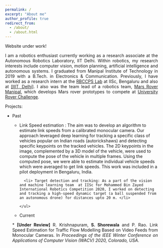 ```yaml
---
permalink: /
excerpt: "About me"
author_profile: true
redirect_from: 
  - /about/
  - /about.html
---
```



Website under work!

<p align="justify">
I am a robotics enthusiast currently working as a research associate at the Autonomous Robotics Laboratory, IIT Delhi. Within robotics, my research interests include computer vision, motion planning, artificial intelligence and autonomous systems. I graduated from Manipal Institute of Technology in 2019 with a B.Tech. in Electronics & Communication. Previously, I have worked as a research intern at the <a href="https://cps.iisc.ac.in/">RBCCPS Lab</a> at IISc, Bengaluru and also at <a href="http://robotics.iiitd.edu.in/coral/">[IIIT, Delhi]</a>. I also was the team lead of a robotics team, <a href="http://www.marsrovermanipal.com/">Mars Rover Manipal</a>, which develops Mars rover prototypes to compete at <a href="http://urc.marssociety.org/">University Rover Challenge</a>. 

</p>

Projects:
 <ul style="list-style-type:disc;">
  <li>Past</li>
    <ul style="list-style-type:circle;">
      <li> Link Speed estimation : The aim was to develop an algorithm to estimate link speeds from a calibrated monocular camera. Our approach leveraged deep learning for tracking a specific class of vehicles popular on Indian roads (autorickshaws) and detecting specific keypoints on the tracked vehicles. The 2D keypoints in the image, complemented by a 3D model of the vehicle, were used to compute the pose of the vehicle in multiple frames. Using the computed pose, we were able to estimate individual vehicle speeds which were averaged to get link speeds. This work was included in a pilot deployment in Bengaluru, India. </li>
  
      <li> Target detection and tracking: As a part of the vision and machine learning team  at IISc for Mohammed Bin Zayed International Robotics Competition 2020, I worked on detecting and tracking a high-speed dynamic target (a ball suspended from an autonomous drone) for distances upto 20 m. </li>

    </ul>
  <li>Current</li>
</ul> 


<p align="justify">
* <b>[Under Review]</b> R. Krishnapuram, <b>S. Shorewala</b> and P. Rao. Link Speed Estimation for Traffic Flow Modelling Based
on Video Feeds from Monocular Cameras. In <i>Proceedings of the IEEE Winter Conference on Applications of Computer
Vision (WACV) 2020, Colorado, USA</i>.
</p>

<p align="justify>

* Current
  - Unsupervised image segmentation for precision agriculture
  - Autonomous calibration of mobile manipulators

</p>
